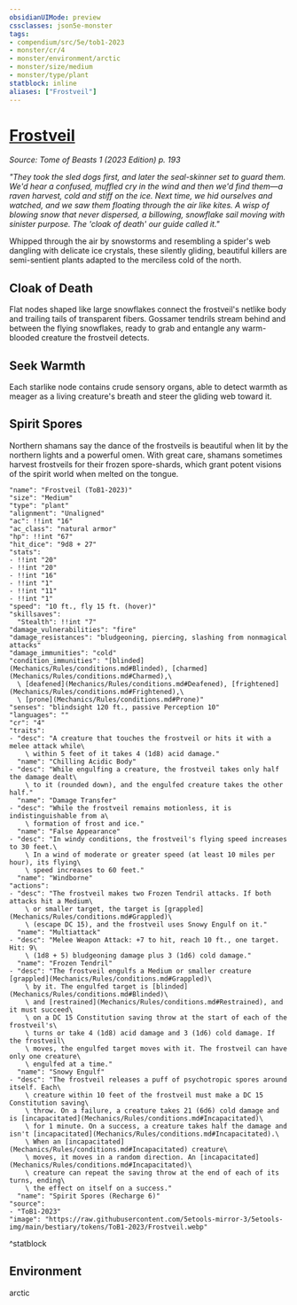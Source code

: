 ```yaml
---
obsidianUIMode: preview
cssclasses: json5e-monster
tags:
- compendium/src/5e/tob1-2023
- monster/cr/4
- monster/environment/arctic
- monster/size/medium
- monster/type/plant
statblock: inline
aliases: ["Frostveil"]
---
```

# [Frostveil](Mechanics\bestiary\plant/frostveil-tob1-2023.md)
*Source: Tome of Beasts 1 (2023 Edition) p. 193*  

*"They took the sled dogs first, and later the seal-skinner set to guard them. We'd hear a confused, muffled cry in the wind and then we'd find them—a raven harvest, cold and stiff on the ice. Next time, we hid ourselves and watched, and we saw them floating through the air like kites. A wisp of blowing snow that never dispersed, a billowing, snowflake sail moving with sinister purpose. The 'cloak of death' our guide called it."*

Whipped through the air by snowstorms and resembling a spider's web dangling with delicate ice crystals, these silently gliding, beautiful killers are semi-sentient plants adapted to the merciless cold of the north.

## Cloak of Death

Flat nodes shaped like large snowflakes connect the frostveil's netlike body and trailing tails of transparent fibers. Gossamer tendrils stream behind and between the flying snowflakes, ready to grab and entangle any warm-blooded creature the frostveil detects.

## Seek Warmth

Each starlike node contains crude sensory organs, able to detect warmth as meager as a living creature's breath and steer the gliding web toward it.

## Spirit Spores

Northern shamans say the dance of the frostveils is beautiful when lit by the northern lights and a powerful omen. With great care, shamans sometimes harvest frostveils for their frozen spore-shards, which grant potent visions of the spirit world when melted on the tongue.

```statblock
"name": "Frostveil (ToB1-2023)"
"size": "Medium"
"type": "plant"
"alignment": "Unaligned"
"ac": !!int "16"
"ac_class": "natural armor"
"hp": !!int "67"
"hit_dice": "9d8 + 27"
"stats":
- !!int "20"
- !!int "20"
- !!int "16"
- !!int "1"
- !!int "11"
- !!int "1"
"speed": "10 ft., fly 15 ft. (hover)"
"skillsaves":
  "Stealth": !!int "7"
"damage_vulnerabilities": "fire"
"damage_resistances": "bludgeoning, piercing, slashing from nonmagical attacks"
"damage_immunities": "cold"
"condition_immunities": "[blinded](Mechanics/Rules/conditions.md#Blinded), [charmed](Mechanics/Rules/conditions.md#Charmed),\
  \ [deafened](Mechanics/Rules/conditions.md#Deafened), [frightened](Mechanics/Rules/conditions.md#Frightened),\
  \ [prone](Mechanics/Rules/conditions.md#Prone)"
"senses": "blindsight 120 ft., passive Perception 10"
"languages": ""
"cr": "4"
"traits":
- "desc": "A creature that touches the frostveil or hits it with a melee attack while\
    \ within 5 feet of it takes 4 (1d8) acid damage."
  "name": "Chilling Acidic Body"
- "desc": "While engulfing a creature, the frostveil takes only half the damage dealt\
    \ to it (rounded down), and the engulfed creature takes the other half."
  "name": "Damage Transfer"
- "desc": "While the frostveil remains motionless, it is indistinguishable from a\
    \ formation of frost and ice."
  "name": "False Appearance"
- "desc": "In windy conditions, the frostveil's flying speed increases to 30 feet.\
    \ In a wind of moderate or greater speed (at least 10 miles per hour), its flying\
    \ speed increases to 60 feet."
  "name": "Windborne"
"actions":
- "desc": "The frostveil makes two Frozen Tendril attacks. If both attacks hit a Medium\
    \ or smaller target, the target is [grappled](Mechanics/Rules/conditions.md#Grappled)\
    \ (escape DC 15), and the frostveil uses Snowy Engulf on it."
  "name": "Multiattack"
- "desc": "Melee Weapon Attack: +7 to hit, reach 10 ft., one target. Hit: 9\
    \ (1d8 + 5) bludgeoning damage plus 3 (1d6) cold damage."
  "name": "Frozen Tendril"
- "desc": "The frostveil engulfs a Medium or smaller creature [grappled](Mechanics/Rules/conditions.md#Grappled)\
    \ by it. The engulfed target is [blinded](Mechanics/Rules/conditions.md#Blinded)\
    \ and [restrained](Mechanics/Rules/conditions.md#Restrained), and it must succeed\
    \ on a DC 15 Constitution saving throw at the start of each of the frostveil's\
    \ turns or take 4 (1d8) acid damage and 3 (1d6) cold damage. If the frostveil\
    \ moves, the engulfed target moves with it. The frostveil can have only one creature\
    \ engulfed at a time."
  "name": "Snowy Engulf"
- "desc": "The frostveil releases a puff of psychotropic spores around itself. Each\
    \ creature within 10 feet of the frostveil must make a DC 15 Constitution saving\
    \ throw. On a failure, a creature takes 21 (6d6) cold damage and is [incapacitated](Mechanics/Rules/conditions.md#Incapacitated)\
    \ for 1 minute. On a success, a creature takes half the damage and isn't [incapacitated](Mechanics/Rules/conditions.md#Incapacitated).\
    \ When an [incapacitated](Mechanics/Rules/conditions.md#Incapacitated) creature\
    \ moves, it moves in a random direction. An [incapacitated](Mechanics/Rules/conditions.md#Incapacitated)\
    \ creature can repeat the saving throw at the end of each of its turns, ending\
    \ the effect on itself on a success."
  "name": "Spirit Spores (Recharge 6)"
"source":
- "ToB1-2023"
"image": "https://raw.githubusercontent.com/5etools-mirror-3/5etools-img/main/bestiary/tokens/ToB1-2023/Frostveil.webp"
```
^statblock

## Environment

arctic